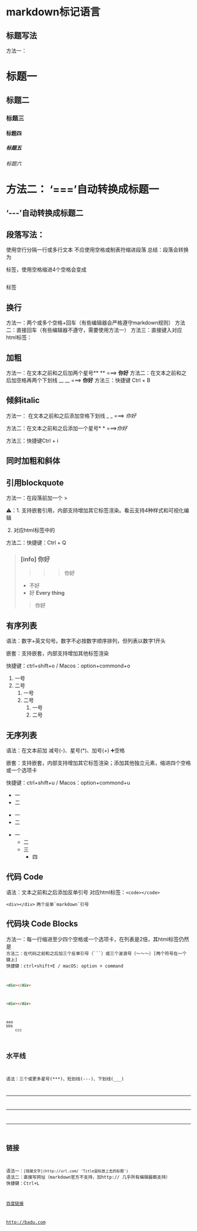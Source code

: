 # markdown标记语言
## 标题写法
方法一：
# 标题一
## 标题二
### 标题三
#### 标题四
##### 标题五
###### 标题六



方法二：
‘===’自动转换成标题一
===
‘---’自动转换成标题二
---



## 段落写法：
使用空行分隔一行或多行文本
不应使用空格或制表符缩进段落
总结：段落会转换为<p>标签，使用空格缩进4个空格会变成<pre><code></code></pre>标签



## 换行
方法一：两个或多个空格+回车（有些编辑器会严格遵守markdown规则）
方法二：直接回车（有些编辑器不遵守，需要使用方法一）
方法三：直接键入对应html标签：<br />



## 加粗
方法一：在文本之前和之后加两个星号** ** ===> **你好**
方法二：在文本之前和之后加空格再两个下划线 __ __  ===>  __你好__ 
方法三：快捷键 Ctrl + B



## 倾斜italic
方法一： 在文本之前和之后添加空格下划线 _ _ ===> _你好_ 

方法二：在文本之前和之后添加一个星号* * ===>*你好*

方法三：快捷键Ctrl + i



## 同时加粗和斜体





## 引用blockquote

方法一：在段落前加一个 > 

⚠️：1. 支持嵌套引用，内部支持增加其它标签渲染。看云支持4种样式和可视化编辑

​		 2. 对应html标签中的<blockquote></blockquote>

方法二：快捷键：Ctrl + Q



> ###  [info] 你好
>
> > >>你好
>
> - 不好
> - 好
> **Every thing**
> > 你好



## 有序列表

语法：数字+英文句号。数字不必按数字顺序排列，但列表以数字1开头

嵌套：支持嵌套，内部支持增加其他标签渲染

快捷键：ctrl+shift+o / Macos：option+commond+o

1. 一号
2. 二号
   1. 一号
   2. 二号
      1. 一号
      2. 二号



## 无序列表

语法：在文本前加 减号(-)、星号(*)、加号(+) ➕空格

嵌套：支持嵌套，内部支持增加其它标签渲染；添加其他独立元素，缩进四个空格或一个选项卡

快捷键：ctrl+shift+u / Macos：option+commond+u

* 一
* 二
- 一
- 二
+ 一
    * 二
    * 三
        * 四



## 代码 Code

语法：文本之前和之后添加反单引号 
对应html标签：`<code></code>`

`<div></div>`
``两个反单`markdown`引号``



## 代码块 Code Blocks
方法一：每一行缩进至少四个空格或一个选项卡，在列表是2倍，其html标签仍然是<code>
方法二：在代码之前和之后加三个反单引号（```）或三个波浪号（～～～）[两个符号在一个键上]
快捷键：ctrl+shift+E / macOS: option + command

```html
<div></div>
```
~~~html
<div></div>
~~~


	aaa
	bbb
		ccc





## 水平线
语法：三个或更多星号(***)、短划线(---)、下划线(___)

___

***
---



## 链接
语法一：`[链接文字](http://url.com/ 'Title鼠标放上去的标题')`
语法二：直接写网址（markdown官方不支持，加http:// 几乎所有编辑器都支持）
快捷键：Ctrl+L

[百度链接](http://baidu.com '百度一下')

http://badu.com







